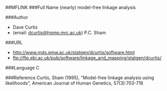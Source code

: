 ##MFLINK
###Full Name
(nearly) model-free linkage analysis

###Author
* Dave Curtis
* (email: dcurtis@hgmp.mrc.ac.uk) P.C. Sham

###URL
* http://www.mds.qmw.ac.uk/statgen/dcurtis/software.html
* ftp://ftp.ebi.ac.uk/pub/software/linkage_and_mapping/statgen/dcurtis/

###Language
C

###Reference
Curtis, Sham (1995), "Model-free linkage analysis using likelihoods", American Journal of Human Genetics, 57(3):703-716


